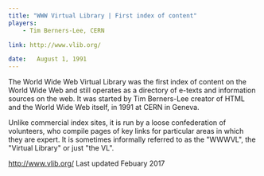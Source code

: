 ```yaml
---
title: "WWW Virtual Library | First index of content"
players:
    - Tim Berners-Lee, CERN

link: http://www.vlib.org/

date:   August 1, 1991
---
```

The World Wide Web Virtual Library was the first index of content on the World Wide Web and still operates as a directory of e-texts and information sources on the web. It was started by Tim Berners-Lee creator of HTML and the World Wide Web itself, in 1991 at CERN in Geneva. 

Unlike commercial index sites, it is run by a loose confederation of volunteers, who compile pages of key links for particular areas in which they are expert. It is sometimes informally referred to as the "WWWVL", the "Virtual Library" or just "the VL". 
 
http://www.vlib.org/ Last updated Febuary 2017
